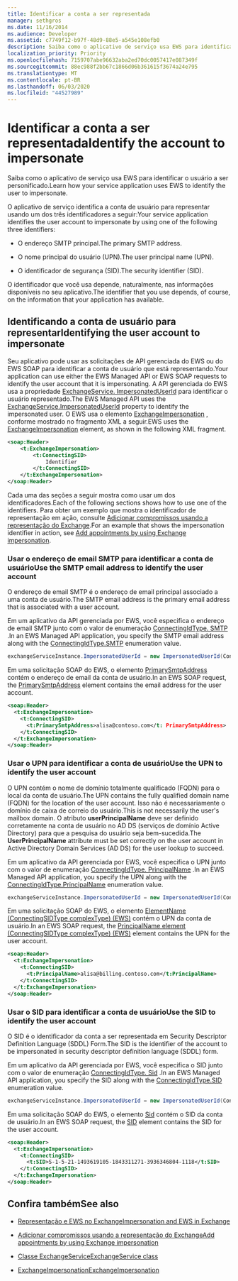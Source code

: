 ```yaml
---
title: Identificar a conta a ser representada
manager: sethgros
ms.date: 11/16/2014
ms.audience: Developer
ms.assetid: c7749f12-b97f-48d9-88e5-a545e108efb0
description: Saiba como o aplicativo de serviço usa EWS para identificar o usuário a ser personificado.
localization_priority: Priority
ms.openlocfilehash: 7159707abe96632aba2ed70dc0057417e087349f
ms.sourcegitcommit: 88ec988f2bb67c1866d06b361615f3674a24e795
ms.translationtype: MT
ms.contentlocale: pt-BR
ms.lasthandoff: 06/03/2020
ms.locfileid: "44527989"
---
```

# <a name="identify-the-account-to-impersonate"></a><span data-ttu-id="ad3ba-103">Identificar a conta a ser representada</span><span class="sxs-lookup"><span data-stu-id="ad3ba-103">Identify the account to impersonate</span></span>

<span data-ttu-id="ad3ba-104">Saiba como o aplicativo de serviço usa EWS para identificar o usuário a ser personificado.</span><span class="sxs-lookup"><span data-stu-id="ad3ba-104">Learn how your service application uses EWS to identify the user to impersonate.</span></span>
  
<span data-ttu-id="ad3ba-105">O aplicativo de serviço identifica a conta de usuário para representar usando um dos três identificadores a seguir:</span><span class="sxs-lookup"><span data-stu-id="ad3ba-105">Your service application identifies the user account to impersonate by using one of the following three identifiers:</span></span>
  
- <span data-ttu-id="ad3ba-106">O endereço SMTP principal.</span><span class="sxs-lookup"><span data-stu-id="ad3ba-106">The primary SMTP address.</span></span>
    
- <span data-ttu-id="ad3ba-107">O nome principal do usuário (UPN).</span><span class="sxs-lookup"><span data-stu-id="ad3ba-107">The user principal name (UPN).</span></span>
    
- <span data-ttu-id="ad3ba-108">O identificador de segurança (SID).</span><span class="sxs-lookup"><span data-stu-id="ad3ba-108">The security identifier (SID).</span></span>
    
<span data-ttu-id="ad3ba-109">O identificador que você usa depende, naturalmente, nas informações disponíveis no seu aplicativo.</span><span class="sxs-lookup"><span data-stu-id="ad3ba-109">The identifier that you use depends, of course, on the information that your application has available.</span></span>
  
## <a name="identifying-the-user-account-to-impersonate"></a><span data-ttu-id="ad3ba-110">Identificando a conta de usuário para representar</span><span class="sxs-lookup"><span data-stu-id="ad3ba-110">Identifying the user account to impersonate</span></span>

<span data-ttu-id="ad3ba-111">Seu aplicativo pode usar as solicitações de API gerenciada do EWS ou do EWS SOAP para identificar a conta de usuário que está representando.</span><span class="sxs-lookup"><span data-stu-id="ad3ba-111">Your application can use either the EWS Managed API or EWS SOAP requests to identify the user account that it is impersonating.</span></span> <span data-ttu-id="ad3ba-112">A API gerenciada do EWS usa a propriedade [ExchangeService. ImpersonatedUserId](https://msdn.microsoft.com/library/microsoft.exchange.webservices.data.exchangeservice.impersonateduserid.aspx) para identificar o usuário representado.</span><span class="sxs-lookup"><span data-stu-id="ad3ba-112">The EWS Managed API uses the [ExchangeService.ImpersonatedUserId](https://msdn.microsoft.com/library/microsoft.exchange.webservices.data.exchangeservice.impersonateduserid.aspx) property to identify the impersonated user.</span></span> <span data-ttu-id="ad3ba-113">O EWS usa o elemento [ExchangeImpersonation](https://msdn.microsoft.com/library/d8cbac49-47d0-4745-a2a7-545d33f8da93%28Office.15%29.aspx) , conforme mostrado no fragmento XML a seguir.</span><span class="sxs-lookup"><span data-stu-id="ad3ba-113">EWS uses the [ExchangeImpersonation](https://msdn.microsoft.com/library/d8cbac49-47d0-4745-a2a7-545d33f8da93%28Office.15%29.aspx) element, as shown in the following XML fragment.</span></span> 
  
```XML
<soap:Header>
    <t:ExchangeImpersonation>
        <t:ConnectingSID>
            Identifier
        </t:ConnectingSID>
    </t:ExchangeImpersonation>
</soap:Header>
```

<span data-ttu-id="ad3ba-114">Cada uma das seções a seguir mostra como usar um dos identificadores.</span><span class="sxs-lookup"><span data-stu-id="ad3ba-114">Each of the following sections shows how to use one of the identifiers.</span></span> <span data-ttu-id="ad3ba-115">Para obter um exemplo que mostra o identificador de representação em ação, consulte [Adicionar compromissos usando a representação do Exchange](how-to-add-appointments-by-using-exchange-impersonation.md).</span><span class="sxs-lookup"><span data-stu-id="ad3ba-115">For an example that shows the impersonation identifier in action, see [Add appointments by using Exchange impersonation](how-to-add-appointments-by-using-exchange-impersonation.md).</span></span>
  
### <a name="use-the-smtp-email-address-to-identify-the-user-account"></a><span data-ttu-id="ad3ba-116">Usar o endereço de email SMTP para identificar a conta de usuário</span><span class="sxs-lookup"><span data-stu-id="ad3ba-116">Use the SMTP email address to identify the user account</span></span>

<span data-ttu-id="ad3ba-117">O endereço de email SMTP é o endereço de email principal associado a uma conta de usuário.</span><span class="sxs-lookup"><span data-stu-id="ad3ba-117">The SMTP email address is the primary email address that is associated with a user account.</span></span>
  
<span data-ttu-id="ad3ba-118">Em um aplicativo da API gerenciada por EWS, você especifica o endereço de email SMTP junto com o valor de enumeração [ConnectingIdType. SMTP](https://msdn.microsoft.com/library/microsoft.exchange.webservices.data.connectingidtype.aspx) .</span><span class="sxs-lookup"><span data-stu-id="ad3ba-118">In an EWS Managed API application, you specify the SMTP email address along with the [ConnectingIdType.SMTP](https://msdn.microsoft.com/library/microsoft.exchange.webservices.data.connectingidtype.aspx) enumeration value.</span></span> 
  
```cs
exchangeServiceInstance.ImpersonatedUserId = new ImpersonatedUserId(ConnectingIdType.SMTP, "alisa@contoso.com");
```

<span data-ttu-id="ad3ba-119">Em uma solicitação SOAP do EWS, o elemento [PrimarySmtpAddress](https://msdn.microsoft.com/library/eee79904-9412-4e61-b9b8-aff0ce25fade%28Office.15%29.aspx) contém o endereço de email da conta de usuário.</span><span class="sxs-lookup"><span data-stu-id="ad3ba-119">In an EWS SOAP request, the [PrimarySmtpAddress](https://msdn.microsoft.com/library/eee79904-9412-4e61-b9b8-aff0ce25fade%28Office.15%29.aspx) element contains the email address for the user account.</span></span> 
  
```XML
<soap:Header>
  <t:ExchangeImpersonation>
    <t:ConnectingSID>
      <t:PrimarySmtpAddress>alisa@contoso.com</t: PrimarySmtpAddress>
    </t:ConnectingSID>
  </t:ExchangeImpersonation>
</soap:Header>
```

### <a name="use-the-upn-to-identify-the-user-account"></a><span data-ttu-id="ad3ba-120">Usar o UPN para identificar a conta de usuário</span><span class="sxs-lookup"><span data-stu-id="ad3ba-120">Use the UPN to identify the user account</span></span>

<span data-ttu-id="ad3ba-121">O UPN contém o nome de domínio totalmente qualificado (FQDN) para o local da conta de usuário.</span><span class="sxs-lookup"><span data-stu-id="ad3ba-121">The UPN contains the fully qualified domain name (FQDN) for the location of the user account.</span></span> <span data-ttu-id="ad3ba-122">Isso não é necessariamente o domínio de caixa de correio do usuário.</span><span class="sxs-lookup"><span data-stu-id="ad3ba-122">This is not necessarily the user's mailbox domain.</span></span> <span data-ttu-id="ad3ba-123">O atributo **userPrincipalName** deve ser definido corretamente na conta de usuário no AD DS (serviços de domínio Active Directory) para que a pesquisa do usuário seja bem-sucedida.</span><span class="sxs-lookup"><span data-stu-id="ad3ba-123">The **UserPrincipalName** attribute must be set correctly on the user account in Active Directory Domain Services (AD DS) for the user lookup to succeed.</span></span> 
  
<span data-ttu-id="ad3ba-124">Em um aplicativo da API gerenciada por EWS, você especifica o UPN junto com o valor de enumeração [ConnectingIdType. PrincipalName](https://msdn.microsoft.com/library/microsoft.exchange.webservices.data.connectingidtype.aspx) .</span><span class="sxs-lookup"><span data-stu-id="ad3ba-124">In an EWS Managed API application, you specify the UPN along with the [ConnectingIdType.PrincipalName](https://msdn.microsoft.com/library/microsoft.exchange.webservices.data.connectingidtype.aspx) enumeration value.</span></span> 
  
```cs
exchangeServiceInstance.ImpersonatedUserId = new ImpersonatedUserId(ConnectingIdType.PrincipalName, "alias@billing.contoso.com");
```

<span data-ttu-id="ad3ba-125">Em uma solicitação SOAP do EWS, o elemento [ElementName (ConnectingSIDType complexType) (EWS)](../web-service-reference/principalname.md) contém o UPN da conta de usuário.</span><span class="sxs-lookup"><span data-stu-id="ad3ba-125">In an EWS SOAP request, the [PrincipalName element (ConnectingSIDType complexType) (EWS)](../web-service-reference/principalname.md) element contains the UPN for the user account.</span></span> 
  
```XML
<soap:Header>
  <t:ExchangeImpersonation>
    <t:ConnectingSID>
      <t:PrincipalName>alisa@billing.contoso.com</t:PrincipalName>
    </t:ConnectingSID>
  </t:ExchangeImpersonation>
</soap:Header>
```

### <a name="use-the-sid-to-identify-the-user-account"></a><span data-ttu-id="ad3ba-126">Usar o SID para identificar a conta de usuário</span><span class="sxs-lookup"><span data-stu-id="ad3ba-126">Use the SID to identify the user account</span></span>

<span data-ttu-id="ad3ba-127">O SID é o identificador da conta a ser representada em Security Descriptor Definition Language (SDDL) Form.</span><span class="sxs-lookup"><span data-stu-id="ad3ba-127">The SID is the identifier of the account to be impersonated in security descriptor definition language (SDDL) form.</span></span>
  
<span data-ttu-id="ad3ba-128">Em um aplicativo da API gerenciada por EWS, você especifica o SID junto com o valor de enumeração [ConnectingIdType. Sid](https://msdn.microsoft.com/library/microsoft.exchange.webservices.data.connectingidtype.aspx) .</span><span class="sxs-lookup"><span data-stu-id="ad3ba-128">In an EWS Managed API application, you specify the SID along with the [ConnectingIdType.SID](https://msdn.microsoft.com/library/microsoft.exchange.webservices.data.connectingidtype.aspx) enumeration value.</span></span> 
  
```cs
exchangeServiceInstance.ImpersonatedUserId = new ImpersonatedUserId(ConnectingIdType.SID, "S-1-5-21-1493619105-1843311271-3936346804-1118");
```

<span data-ttu-id="ad3ba-129">Em uma solicitação SOAP do EWS, o elemento [Sid](https://msdn.microsoft.com/library/2f33b29b-163b-4106-a74d-6fb76ec38951%28Office.15%29.aspx) contém o SID da conta de usuário.</span><span class="sxs-lookup"><span data-stu-id="ad3ba-129">In an EWS SOAP request, the [SID](https://msdn.microsoft.com/library/2f33b29b-163b-4106-a74d-6fb76ec38951%28Office.15%29.aspx) element contains the SID for the user account.</span></span> 
  
```XML
<soap:Header>
  <t:ExchangeImpersonation>
    <t:ConnectingSID>
      <t:SID>S-1-5-21-1493619105-1843311271-3936346804-1118</t:SID>
    </t:ConnectingSID>
  </t:ExchangeImpersonation>
</soap:Header>
```

## <a name="see-also"></a><span data-ttu-id="ad3ba-130">Confira também</span><span class="sxs-lookup"><span data-stu-id="ad3ba-130">See also</span></span>


- [<span data-ttu-id="ad3ba-131">Representação e EWS no Exchange</span><span class="sxs-lookup"><span data-stu-id="ad3ba-131">Impersonation and EWS in Exchange</span></span>](impersonation-and-ews-in-exchange.md)
    
- [<span data-ttu-id="ad3ba-132">Adicionar compromissos usando a representação do Exchange</span><span class="sxs-lookup"><span data-stu-id="ad3ba-132">Add appointments by using Exchange impersonation</span></span>](how-to-add-appointments-by-using-exchange-impersonation.md)
    
- [<span data-ttu-id="ad3ba-133">Classe ExchangeService</span><span class="sxs-lookup"><span data-stu-id="ad3ba-133">ExchangeService class</span></span>](https://msdn.microsoft.com/library/microsoft.exchange.webservices.data.exchangeservice.aspx)
    
- [<span data-ttu-id="ad3ba-134">ExchangeImpersonation</span><span class="sxs-lookup"><span data-stu-id="ad3ba-134">ExchangeImpersonation</span></span>](https://msdn.microsoft.com/library/d8cbac49-47d0-4745-a2a7-545d33f8da93%28Office.15%29.aspx)
    

